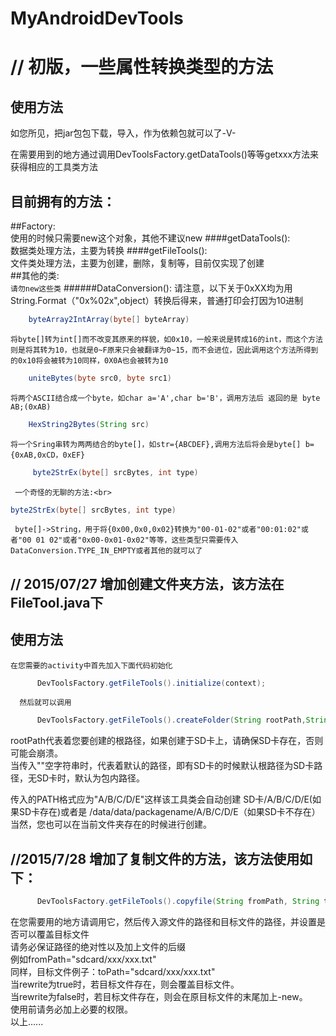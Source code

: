 # MyAndroidDevTools
// 初版，一些属性转换类型的方法
=====

使用方法
----
   如您所见，把jar包包下载，导入，作为依赖包就可以了-V-<br>
   
   在需要用到的地方通过调用DevToolsFactory.getDataTools()等等getxxx方法来获得相应的工具类方法
 
目前拥有的方法：
---
##Factory:<br>
   使用的时候只需要new这个对象，其他不建议new
####getDataTools():<br> 
   数据类处理方法，主要为转换
####getFileTools():<br>
   文件类处理方法，主要为创建，删除，复制等，目前仅实现了创建<br>
##其他的类:<br>
   `请勿new这些类`
######DataConversion():
 请注意，以下关于0xXX均为用String.Format（"0x%02x",object）转换后得来，普通打印会打因为10进制<br>
```java    
    byteArray2IntArray(byte[] byteArray)
``` 
    将byte[]转为int[]而不改变其原来的样貌，如0x10，一般来说是转成16的int，而这个方法则是将其转为10，也就是0~F原来只会被翻译为0~15，而不会进位，因此调用这个方法所得到的0x10将会被转为10同样，0X0A也会被转为10
```java    
    uniteBytes(byte src0, byte src1)
```    
    将两个ASCII结合成一个byte，如char a='A',char b='B'，调用方法后 返回的是 byte AB;(0xAB)
```java    
    HexString2Bytes(String src)
```    
    将一个Sring串转为两两结合的byte[]，如str={ABCDEF},调用方法后将会是byte[] b={0xAB,0xCD，0xEF}
```java
     byte2StrEx(byte[] srcBytes, int type)
```     
     一个奇怪的无聊的方法:<br>
```java
byte2StrEx(byte[] srcBytes, int type)
```
     byte[]->String，用于将{0x00,0x0,0x02}转换为"00-01-02"或者"00:01:02"或者"00 01 02"或者"0x00-0x01-0x02"等等，这些类型只需要传入DataConversion.TYPE_IN_EMPTY或者其他的就可以了

// 2015/07/27 增加创建文件夹方法，该方法在FileTool.java下
---

  使用方法
  ---
    在您需要的activity中首先加入下面代码初始化
```java   
      DevToolsFactory.getFileTools().initialize(context);
```      
      然后就可以调用
```java      
      DevToolsFactory.getFileTools().createFolder(String rootPath,String PATH)
```      
rootPath代表着您要创建的根路径，如果创建于SD卡上，请确保SD卡存在，否则可能会崩溃。<br>
当传入""空字符串时，代表着默认的路径，即有SD卡的时候默认根路径为SD卡路径，无SD卡时，默认为包内路径。<br>

传入的PATH格式应为"A/B/C/D/E"这样该工具类会自动创建 SD卡/A/B/C/D/E(如果SD卡存在)或者是 /data/data/packagename/A/B/C/D/E（如果SD卡不存在）
当然，您也可以在当前文件夹存在的时候进行创建。

//2015/7/28 增加了复制文件的方法，该方法使用如下：<br>
---
```java
      DevToolsFactory.getFileTools().copyfile(String fromPath, String toPath, Boolean rewrite)
```
在您需要用的地方请调用它，然后传入源文件的路径和目标文件的路径，并设置是否可以覆盖目标文件<br>
请务必保证路径的绝对性以及加上文件的后缀<br>
例如fromPath="sdcard/xxx/xxx.txt"<br>
同样，目标文件例子：toPath="sdcard/xxx/xxx.txt"<br>
当rewrite为true时，若目标文件存在，则会覆盖目标文件。<br>
当rewrite为false时，若目标文件存在，则会在原目标文件的末尾加上-new。<br>
使用前请务必加上必要的权限。<br>
以上......

 
